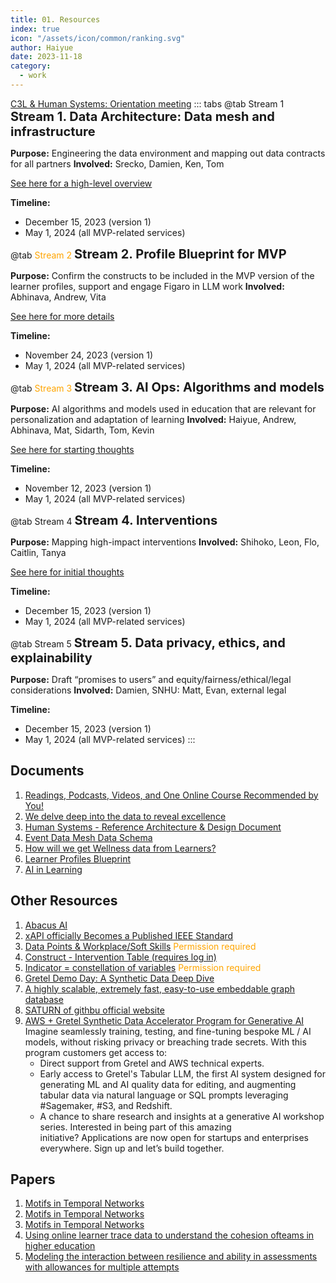 ```yaml
---
title: 01. Resources
index: true
icon: "/assets/icon/common/ranking.svg"
author: Haiyue
date: 2023-11-18
category:
  - work
---
```


[C3L & Human Systems: Orientation meeting](https://docs.google.com/presentation/d/1DpMT9jqJgpMZEenO4t8tCU3QaP-QvQY5uECdakdEmqQ/edit#slide=id.g2603d5e2482_0_29)
::: tabs
@tab Stream 1
<span style="font-size:20px;font-weight:bold;">Stream 1. Data Architecture: Data mesh and infrastructure</span>

**Purpose:** Engineering the data environment and mapping out data contracts for all partners
**Involved:** Srecko, Damien, Ken, Tom

[See here for a high-level overview](https://drive.google.com/file/d/1ZFKzSrFtgXdTGA6QUAFiOWMs5r3cftF9/view?usp=sharing)

**Timeline:**
* December 15, 2023 (version 1)
* May 1, 2024 (all MVP-related services)

@tab <span style="color:orange">Stream 2</span>
<span style="font-size:20px;font-weight:bold;">Stream 2. Profile Blueprint for MVP</span>

**Purpose:** Confirm the constructs to be included in the MVP version of the learner profiles, support and engage Figaro in LLM work
**Involved:** Abhinava, Andrew, Vita

[See here for more details](https://docs.google.com/document/d/1BKK6A0hcB1bZBqqjCLAMJGBt-uVM_doGtygqOFEiJpo/edit?usp=sharing)

**Timeline:**
* November 24, 2023 (version 1)
* May 1, 2024 (all MVP-related services)


@tab <span style="color:orange">Stream 3</span>
<span style="font-size:20px;font-weight:bold;">Stream 3. AI Ops: Algorithms and models</span>

**Purpose:** AI algorithms and models used in education that are relevant for personalization and adaptation of learning
**Involved:** Haiyue, Andrew, Abhinava, Mat, Sidarth, Tom, Kevin

[See here for starting thoughts](https://docs.google.com/document/d/1a2HpOvOEkyCZhM3JrzTwjcnBX8KPMrHkJNvmI0_ccLA/edit)

**Timeline:**
* November 12, 2023 (version 1)
* May 1, 2024 (all MVP-related services) 

@tab Stream 4
<span style="font-size:20px;font-weight:bold;">Stream 4. Interventions</span>

**Purpose:** Mapping high-impact interventions
**Involved:** Shihoko, Leon, Flo, Caitlin, Tanya

[See here for initial thoughts](https://1drv.ms/w/s!AodOy8aCI10XiRdvjGgyEftR6tUi?e=uQoAhE)

**Timeline:**
* December 15, 2023 (version 1)
* May 1, 2024 (all MVP-related services)

@tab Stream 5
<span style="font-size:20px;font-weight:bold;">Stream 5. Data privacy, ethics, and explainability</span>

**Purpose:** Draft “promises to users” and equity/fairness/ethical/legal considerations
**Involved:** Damien, SNHU: Matt, Evan, external legal

**Timeline:**
* December 15, 2023 (version 1)
* May 1, 2024 (all MVP-related services) 
:::


## Documents
1. [Readings, Podcasts, Videos, and One Online Course Recommended by You!](https://docs.google.com/document/d/1kdvQLaILmjK6F7C1wnwEU09Y4JR2sB4VmLvwvdGjW-0/edit#heading=h.w3alzoxucmq5)
2. [We delve deep into the data to reveal excellence](https://www.theaustralian.com.au/special-reports/research-magazine/we-delve-deep-into-the-data-to-reveal-excellence/news-story/858367617e0925e28620100cb208172b)
4. [Human Systems - Reference Architecture & Design Document](https://docs.google.com/document/d/1PWaJTnwGLctpLbE03hoR0opBDJwFvU0FWK3-A_GJgQs/edit#heading=h.vb8p0lepu9vn)
5. [Event Data Mesh Data Schema](https://docs.google.com/document/d/1SFtMdeSwidJbMUzEad69MphuNDghLkfp59yV0tLY5aQ/edit)
6. [How will we get Wellness data from Learners?](https://docs.google.com/document/d/1XIHedw-A7m-J1JXtg7TxP_0bC2d5tmdNtjoEhAFNl-c/edit#heading=h.1ka1tkjh40sx)
7. [Learner Profiles Blueprint](https://docs.google.com/document/d/1BKK6A0hcB1bZBqqjCLAMJGBt-uVM_doGtygqOFEiJpo/edit#bookmark=id.q2ct4ahs6o4v)
8. [AI in Learning](https://docs.google.com/document/d/1iQtePmaPlxWyzu74FufZM-hzccINoV-Ul8qGHoB5TsM/edit#heading=h.s0u5yyd4yuo7)

## Other Resources
1. [Abacus AI](https://abacus.ai/)
2. [xAPI officially Becomes a Published IEEE Standard](https://adlnet.gov/news/2023/11/22/xAPI-Officially-Becomes-a-Published-IEEE-Standard/)
3. [Data Points & Workplace/Soft Skills](https://docs.google.com/spreadsheets/d/1nzmDyXjJx05tlvzxj0bnkyyWJK53cW00Cq_RHOzdQdY/edit#gid=0) <span style="color:orange">Permission required</span>
4. [Construct - Intervention Table (requires log in)](https://lucid.app/lucidchart/16124f82-b27e-46a1-bff0-8e5331dc39f5/edit?view_items=1CnPBy0OiFMb&invitationId=inv_36d1bab4-9966-4d42-8aac-96d315767d53)
5. [Indicator = constellation of variables](https://docs.google.com/spreadsheets/d/1nzmDyXjJx05tlvzxj0bnkyyWJK53cW00Cq_RHOzdQdY/edit) <span style="color:orange">Permission required</span>
6. [Gretel Demo Day: A Synthetic Data Deep Dive](https://hopin.com/events/gretel-demo-day-2023-q4)
7. [A highly scalable, extremely fast, easy-to-use embeddable graph database](https://kuzudb.com/)
8. [SATURN of githbu official website](https://github.com/snap-stanford/SATURN)
3. [AWS + Gretel Synthetic Data Accelerator Program for Generative AI](https://gretel.ai/blog/aws-gretel-synthetic-data-accelerator-program)
    Imagine seamlessly training, testing, and fine-tuning bespoke ML / AI models, without risking privacy or breaching trade secrets.
    With this program customers get access to:
    * Direct support from Gretel and AWS technical experts.
    * Early access to Gretel's Tabular LLM, the first AI system designed for generating ML and AI quality data for editing, and augmenting tabular data via natural language or SQL prompts leveraging #Sagemaker, #S3, and Redshift.
    * A chance to share research and insights at a generative AI workshop series.
    Interested in being part of this amazing initiative? Applications are now open for startups and     enterprises everywhere. Sign up and let’s build together. 
## Papers
1. [Motifs in Temporal Networks](https://arxiv.org/abs/1612.09259)
2. [Motifs in Temporal Networks](https://arbenson.github.io/posters/temporal-motifs-wsdm-2017-poster.pdf)
3. [Motifs in Temporal Networks](https://cs.stanford.edu/people/jure/pubs/motifs-wsdm17.pdf)
4. [Using online learner trace data to understand the cohesion ofteams in higher education](https://onlinelibrary.wiley.com/doi/epdf/10.1111/jcal.12829)
5. [Modeling the interaction between resilience and ability in assessments with allowances for multiple attempts](https://www.sciencedirect.com/science/article/abs/pii/S0747563221001709?via%3Dihub)
